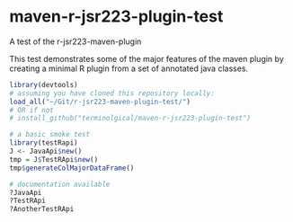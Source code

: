 # maven-r-jsr223-plugin-test

A test of the r-jsr223-maven-plugin

This test demonstrates some of the major features of the maven plugin by creating a minimal
R plugin from a set of annotated java classes.

```R
library(devtools)
# assuming you have cloned this repository locally:
load_all("~/Git/r-jsr223-maven-plugin-test/")
# OR if not
# install_github("terminolgical/maven-r-jsr223-plugin-test")

# a basic smoke test
library(testRapi)
J <- JavaApi$new()
tmp = J$TestRApi$new()
tmp$generateColMajorDataFrame()

# documentation available
?JavaApi
?TestRApi
?AnotherTestRApi
```


